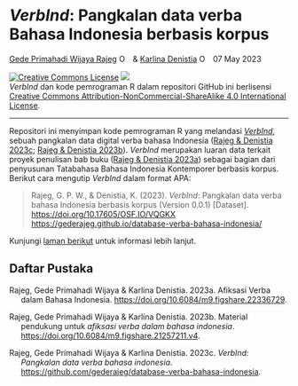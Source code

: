 *VerbInd*: Pangkalan data verba Bahasa Indonesia berbasis korpus
================
[Gede Primahadi Wijaya
Rajeg](https://udayananetworking.unud.ac.id/lecturer/880-gede-primahadi-wijaya-rajeg)
<a itemprop="sameAs" content="https://orcid.org/0000-0002-2047-8621" href="https://orcid.org/0000-0002-2047-8621" target="orcid.widget" rel="noopener noreferrer" style="vertical-align:top;"><img src="https://orcid.org/sites/default/files/images/orcid_16x16.png" style="width:1em;margin-right:.5em;" alt="ORCID iD icon"></a>
& [Karlina
Denistia](https://www.researchgate.net/profile/Karlina-Denistia)
<a itemprop="sameAs" content="http://orcid.org/0000-0002-1060-3548" href="http://orcid.org/0000-0002-1060-3548" target="orcid.widget" rel="noopener noreferrer" style="vertical-align:top;"><img src="https://orcid.org/sites/default/files/images/orcid_16x16.png" style="width:1em;margin-right:.5em;" alt="ORCID iD icon"></a>
07 May 2023

<!-- README.md is generated from README.Rmd. Please edit that file -->
<!-- badges: start -->

<a rel="license" href="http://creativecommons.org/licenses/by-nc-sa/4.0/"><img alt="Creative Commons License" style="border-width:0" src="https://i.creativecommons.org/l/by-nc-sa/4.0/88x31.png" /></a>
[![](https://img.shields.io/badge/doi-10.17605/OSF.IO/VQGKX-blue.svg)](https://doi.org/10.17605/OSF.IO/VQGKX)
<br />*VerbInd* dan kode pemrograman R dalam repositori GitHub ini
berlisensi
<a rel="license" href="http://creativecommons.org/licenses/by-nc-sa/4.0/">Creative
Commons Attribution-NonCommercial-ShareAlike 4.0 International
License</a>.

<!-- badges: end -->

------------------------------------------------------------------------

Repositori ini menyimpan kode pemrograman R yang melandasi
*[VerbInd](https://gederajeg.github.io/database-verba-bahasa-indonesia/)*,
sebuah pangkalan data digital verba bahasa Indonesia ([Rajeg & Denistia
2023c](#ref-Rajeg_Bank_data_verba_2023); [Rajeg & Denistia
2023b](#ref-Rajeg2023)). *VerbInd* merupakan luaran data terkait proyek
penulisan bab buku ([Rajeg & Denistia 2023a](#ref-Rajeg2023a)) sebagai
bagian dari penyusunan Tatabahasa Bahasa Indonesia Kontemporer berbasis
korpus. Berikut cara mengutip *VerbInd* dalam format APA:

> Rajeg, G. P. W., & Denistia, K. (2023). *VerbInd*: Pangkalan data
> verba bahasa Indonesia berbasis korpus (Version 0.0.1) \[Dataset\].
> <https://doi.org/10.17605/OSF.IO/VQGKX>
> <https://gederajeg.github.io/database-verba-bahasa-indonesia/>

Kunjungi [laman
berikut](https://github.com/gederajeg/afiksasi-verba-bahasa-indonesia)
untuk informasi lebih lanjut.

## Daftar Pustaka

<div id="refs" class="references csl-bib-body hanging-indent">

<div id="ref-Rajeg2023a" class="csl-entry">

Rajeg, Gede Primahadi Wijaya & Karlina Denistia. 2023a. <span
class="nocase">Afiksasi Verba dalam Bahasa Indonesia</span>.
<https://doi.org/10.6084/m9.figshare.22336729>.

</div>

<div id="ref-Rajeg2023" class="csl-entry">

Rajeg, Gede Primahadi Wijaya & Karlina Denistia. 2023b. Material
pendukung untuk *afiksasi verba dalam bahasa indonesia*.
<https://doi.org/10.6084/m9.figshare.21257211.v4>.

</div>

<div id="ref-Rajeg_Bank_data_verba_2023" class="csl-entry">

Rajeg, Gede Primahadi Wijaya & Karlina Denistia. 2023c. **VerbInd*:
Pangkalan data verba bahasa indonesia*.
<https://github.com/gederajeg/database-verba-bahasa-indonesia>.

</div>

</div>
